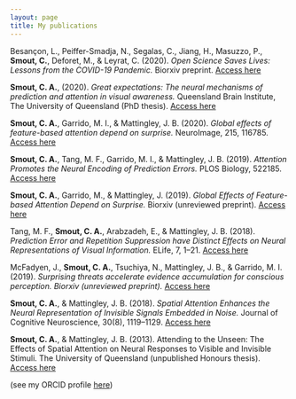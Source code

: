 ```yaml
---
layout: page
title: My publications
---
```


Besançon, L., Peiffer-Smadja, N., Segalas, C., Jiang, H., Masuzzo, P., **Smout, C.**, Deforet, M., & Leyrat, C. (2020). *Open Science Saves Lives: Lessons from the COVID-19 Pandemic.* Biorxiv preprint. [Access here](https://doi.org/10.1101/2020.08.13.249847)

**Smout, C. A.**, (2020). *Great expectations: The neural mechanisms of prediction and attention in visual awareness.* Queensland Brain Institute, The University of Queensland (PhD thesis). [Access here](https://doi.org/10.14264/uql.2020.818)

**Smout, C. A.**, Garrido, M. I., & Mattingley, J. B. (2020). *Global effects of feature-based attention depend on surprise.* NeuroImage, 215, 116785. [Access here](https://doi.org/10.1016/j.neuroimage.2020.116785)

**Smout, C. A.**, Tang, M. F., Garrido, M. I., & Mattingley, J. B. (2019). *Attention Promotes the Neural Encoding of Prediction Errors.* PLOS Biology, 522185. [Access here](https://doi.org/10.1371/journal.pbio.2006812)

**Smout, C. A.**, Garrido, M., & Mattingley, J. (2019). *Global Effects of Feature-based Attention Depend on Surprise.* Biorxiv (unreviewed preprint). [Access here](http://doi.org/10.1101/747204)

Tang, M. F., **Smout, C. A.**, Arabzadeh, E., & Mattingley, J. B. (2018). *Prediction Error and Repetition Suppression have Distinct Effects on Neural Representations of Visual Information.* ELife, 7, 1–21. [Access here](http://doi.org/10.7554/eLife.33123)

McFadyen, J., **Smout, C. A.**, Tsuchiya, N., Mattingley, J. B., & Garrido, M. I. (2019). *Surprising threats accelerate evidence accumulation for conscious perception. Biorxiv (unreviewed preprint).* [Access here](https://doi.org/10.1101/525519)

**Smout, C. A.**, & Mattingley, J. B. (2018). *Spatial Attention Enhances the Neural Representation of Invisible Signals Embedded in Noise.* Journal of Cognitive Neuroscience, 30(8), 1119–1129. [Access here](http://www.doi.org/10.1101/102731)

**Smout, C. A.**, & Mattingley, J. B. (2013). Attending to the Unseen: The Effects of Spatial Attention on Neural Responses to Visible and Invisible Stimuli. The University of Queensland (unpublished Honours thesis). [Access here](https://doi.org/10.14264/uql.2020.818)

(see my ORCID profile [here](https://orcid.org/0000-0003-1144-3272))
